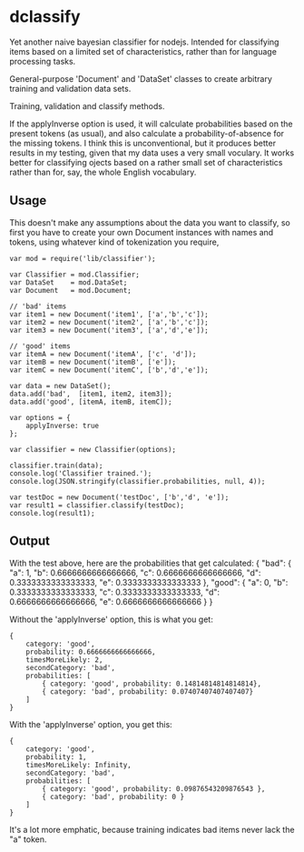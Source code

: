 dclassify
=========

Yet another naive bayesian classifier for nodejs. Intended for classifying items based on a limited set of 
characteristics, rather than for language processing tasks.

General-purpose 'Document' and 'DataSet' classes to create arbitrary training and validation data sets.

Training, validation and classify methods.

If the applyInverse option is used, it will calculate probabilities based on the present tokens (as usual),
and also calculate a probability-of-absence for the missing tokens. I think this is unconventional, but it
produces better results in my testing, given that my data uses a very small voculary. It works better for
classifying ojects based on a rather small set of characteristics rather than for, say, the whole English 
vocabulary.

Usage
-----

This doesn't make any assumptions about the data you want to classify, so first you have to create your own 
Document instances with names and tokens, using whatever kind of tokenization you require, 

    var mod = require('lib/classifier');
    
    var Classifier = mod.Classifier;
    var DataSet    = mod.DataSet;
    var Document   = mod.Document;
    
    // 'bad' items
    var item1 = new Document('item1', ['a','b','c']);
    var item2 = new Document('item2', ['a','b','c']);
    var item3 = new Document('item3', ['a','d','e']);

    // 'good' items
    var itemA = new Document('itemA', ['c', 'd']);
    var itemB = new Document('itemB', ['e']);
    var itemC = new Document('itemC', ['b','d','e']);

    var data = new DataSet();
    data.add('bad',  [item1, item2, item3]);    
    data.add('good', [itemA, itemB, itemC]);
    
    var options = {
        applyInverse: true
    };
    
    var classifier = new Classifier(options);
    
    classifier.train(data);
    console.log('Classifier trained.');
    console.log(JSON.stringify(classifier.probabilities, null, 4));
    
    var testDoc = new Document('testDoc', ['b','d', 'e']);    
    var result1 = classifier.classify(testDoc);
    console.log(result1);
    
Output
------

With the test above, here are the probabilities that get calculated:
    {
        "bad": {
            "a": 1,
            "b": 0.6666666666666666,
            "c": 0.6666666666666666,
            "d": 0.3333333333333333,
            "e": 0.3333333333333333
        },
        "good": {
            "a": 0,
            "b": 0.3333333333333333,
            "c": 0.3333333333333333,
            "d": 0.6666666666666666,
            "e": 0.6666666666666666
        }
    }


Without the 'applyInverse' option, this is what you get:

    {
        category: 'good',
        probability: 0.6666666666666666,
        timesMoreLikely: 2,
        secondCategory: 'bad',
        probabilities: [
            { category: 'good', probability: 0.14814814814814814},
            { category: 'bad', probability: 0.07407407407407407}
        ]
    }

With the 'applyInverse' option, you get this:

    {
        category: 'good',
        probability: 1,
        timesMoreLikely: Infinity,
        secondCategory: 'bad',
        probabilities: [
            { category: 'good', probability: 0.09876543209876543 },
            { category: 'bad', probability: 0 }
        ]
    }

It's a lot more emphatic, because training indicates bad items never lack the "a" token.